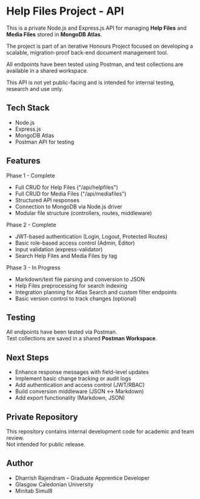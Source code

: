 # Help Files Project - API


This is a private Node.js and Express.js API for managing **Help Files** and **Media Files** stored in **MongoDB Atlas**.

The project is part of an iterative Honours Project focused on developing a scalable, migration-proof back-end document management tool.

All endpoints have been tested using Postman, and test collections are available in a shared workspace.

This API is not yet public-facing and is intended for internal testing, research and use only.


## Tech Stack
- Node.js
- Express.js
- MongoDB Atlas
- Postman API for testing

## Features
Phase 1 - Complete
- Full CRUD for Help Files ("/api/helpfiles")
- Full CRUD for Media Files ("/api/mediafiles")
- Structured API responses
- Connection to MongoDB via Node.js driver
- Modular file structure (controllers, routes, middleware)

Phase 2 - Complete
- JWT-based authentication (Login, Logout, Protected Routes)
- Basic role-based access control (Admin, Editor)
- Input validation (express-validator)
- Search Help Files and Media Files by tag

Phase 3 - In Progress
- Markdown/text file parsing and conversion to JSON
- Help Files preprocessing for search indexing
- Integration planning for Atlas Search and custom filter endpoints
- Basic version control to track changes (optional)

## Testing
All endpoints have been tested via Postman.  
Test collections are saved in a shared **Postman Workspace**.

## Next Steps
- Enhance response messages with field-level updates
- Implement basic change tracking or audit logs
- Add authentication and access control (JWT/RBAC)
- Build conversion middleware (JSON ↔ Markdown)
- Add export functionality (Markdown, JSON)

## Private Repository
This repository contains internal development code for academic and team review.  
Not intended for public release.

## Author
- Dharrish Rajendram – Graduate Apprentice Developer
- Glasgow Caledonian University
- Minitab Simul8